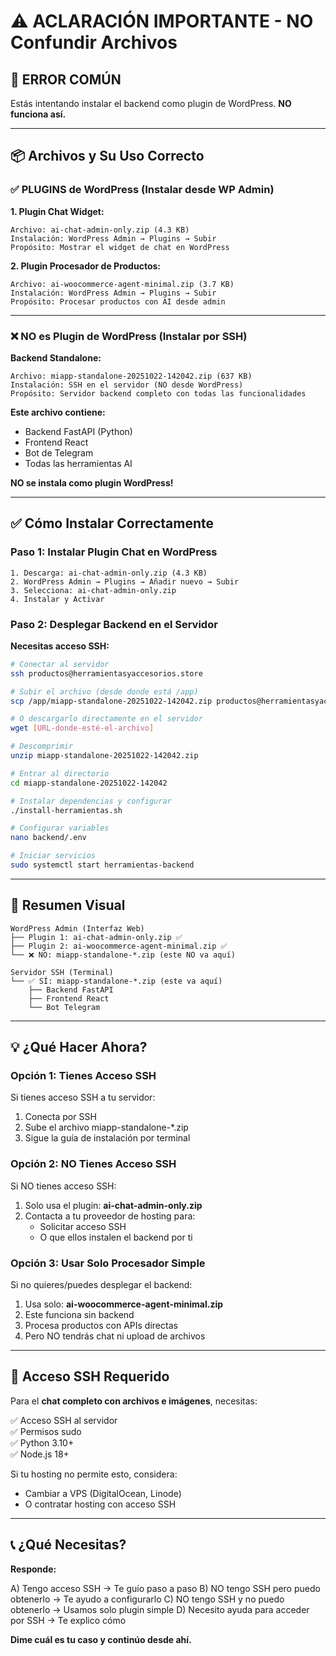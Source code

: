 # ⚠️ ACLARACIÓN IMPORTANTE - NO Confundir Archivos

## 🚫 ERROR COMÚN

Estás intentando instalar el backend como plugin de WordPress. **NO funciona así.**

---

## 📦 Archivos y Su Uso Correcto

### ✅ PLUGINS de WordPress (Instalar desde WP Admin)

**1. Plugin Chat Widget:**
```
Archivo: ai-chat-admin-only.zip (4.3 KB)
Instalación: WordPress Admin → Plugins → Subir
Propósito: Mostrar el widget de chat en WordPress
```

**2. Plugin Procesador de Productos:**
```
Archivo: ai-woocommerce-agent-minimal.zip (3.7 KB)
Instalación: WordPress Admin → Plugins → Subir
Propósito: Procesar productos con AI desde admin
```

---

### ❌ NO es Plugin de WordPress (Instalar por SSH)

**Backend Standalone:**
```
Archivo: miapp-standalone-20251022-142042.zip (637 KB)
Instalación: SSH en el servidor (NO desde WordPress)
Propósito: Servidor backend completo con todas las funcionalidades
```

**Este archivo contiene:**
- Backend FastAPI (Python)
- Frontend React
- Bot de Telegram
- Todas las herramientas AI

**NO se instala como plugin WordPress!**

---

## ✅ Cómo Instalar Correctamente

### Paso 1: Instalar Plugin Chat en WordPress

```
1. Descarga: ai-chat-admin-only.zip (4.3 KB)
2. WordPress Admin → Plugins → Añadir nuevo → Subir
3. Selecciona: ai-chat-admin-only.zip
4. Instalar y Activar
```

### Paso 2: Desplegar Backend en el Servidor

**Necesitas acceso SSH:**

```bash
# Conectar al servidor
ssh productos@herramientasyaccesorios.store

# Subir el archivo (desde donde está /app)
scp /app/miapp-standalone-20251022-142042.zip productos@herramientasyaccesorios.store:~/

# O descargarlo directamente en el servidor
wget [URL-donde-esté-el-archivo]

# Descomprimir
unzip miapp-standalone-20251022-142042.zip

# Entrar al directorio
cd miapp-standalone-20251022-142042

# Instalar dependencias y configurar
./install-herramientas.sh

# Configurar variables
nano backend/.env

# Iniciar servicios
sudo systemctl start herramientas-backend
```

---

## 🎯 Resumen Visual

```
WordPress Admin (Interfaz Web)
├── Plugin 1: ai-chat-admin-only.zip ✅
├── Plugin 2: ai-woocommerce-agent-minimal.zip ✅
└── ❌ NO: miapp-standalone-*.zip (este NO va aquí)

Servidor SSH (Terminal)
└── ✅ SÍ: miapp-standalone-*.zip (este va aquí)
    ├── Backend FastAPI
    ├── Frontend React
    └── Bot Telegram
```

---

## 💡 ¿Qué Hacer Ahora?

### Opción 1: Tienes Acceso SSH

Si tienes acceso SSH a tu servidor:

1. Conecta por SSH
2. Sube el archivo miapp-standalone-*.zip
3. Sigue la guía de instalación por terminal

### Opción 2: NO Tienes Acceso SSH

Si NO tienes acceso SSH:

1. Solo usa el plugin: **ai-chat-admin-only.zip**
2. Contacta a tu proveedor de hosting para:
   - Solicitar acceso SSH
   - O que ellos instalen el backend por ti

### Opción 3: Usar Solo Procesador Simple

Si no quieres/puedes desplegar el backend:

1. Usa solo: **ai-woocommerce-agent-minimal.zip**
2. Este funciona sin backend
3. Procesa productos con APIs directas
4. Pero NO tendrás chat ni upload de archivos

---

## 🔑 Acceso SSH Requerido

Para el **chat completo con archivos e imágenes**, necesitas:

✅ Acceso SSH al servidor  
✅ Permisos sudo  
✅ Python 3.10+  
✅ Node.js 18+  

Si tu hosting no permite esto, considera:
- Cambiar a VPS (DigitalOcean, Linode)
- O contratar hosting con acceso SSH

---

## 📞 ¿Qué Necesitas?

**Responde:**

A) Tengo acceso SSH → Te guío paso a paso
B) NO tengo SSH pero puedo obtenerlo → Te ayudo a configurarlo
C) NO tengo SSH y no puedo obtenerlo → Usamos solo plugin simple
D) Necesito ayuda para acceder por SSH → Te explico cómo

**Dime cuál es tu caso y continúo desde ahí.**
